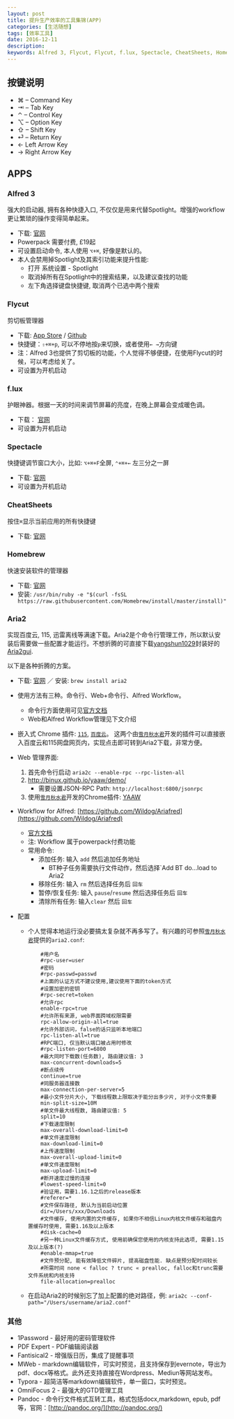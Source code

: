 ```yaml
---
layout: post
title: 提升生产效率的工具集锦(APP)
categories: [生活随想]
tags: [效率工具]
date: 2016-12-11
description:
keywords: Alfred 3, Flycut, Flycut, f.lux, Spectacle, CheatSheets, Homebrew, Aria2, Sublime Text 3, iTerm2, Charles, Dash
---
```


## 按键说明

* ⌘ – Command Key
* ⇥ – Tab Key
* ⌃ – Control Key
* ⌥ – Option Key
* ⇧ – Shift Key
* ⏎ – Return Key
* ← Left Arrow Key
* → Right Arrow Key

## APPS

### Alfred 3

强大的启动器, 拥有各种快捷入口, 不仅仅是用来代替Spotlight。增强的workflow更让繁琐的操作变得简单起来。

* 下载: [官网](https://www.alfredapp.com/)
* Powerpack 需要付费, £19起
* 可设置启动命令, 本人使用 `⌥+⌘`, 好像是默认的。
* 本人会禁用掉Spotlight及其索引功能来提升性能:
  * 打开 系统设置 - Spotlight
  * 取消掉所有在Spotlight中的搜索结果，以及建议查找的功能
  * 左下角选择键盘快捷键, 取消两个已选中两个搜索

### Flycut

剪切板管理器

* 下载: [App Store](http://itunes.apple.com/us/app/flycut-clipboard-manager/id442160987?mt=12) / [Github](https://github.com/TermiT/Flycut)
* 快捷键：`⇧+⌘+p`, 可以不停地按`p`来切换，或者使用`← →`方向键
* 注：Alfred 3也提供了剪切板的功能，个人觉得不够便捷，在使用Flycut的时候，可以考虑给关了。
* 可设置为开机启动

### f.lux

护眼神器。根据一天的时间来调节屏幕的亮度，在晚上屏幕会变成暖色调。

* 下载： [官网](https://justgetflux.com/)
* 可设置为开机启动

### Spectacle

快捷键调节窗口大小，比如: `⌥+⌘+F`全屏, `⌃+⌘+←` 左三分之一屏

* 下载: [官网](https://www.spectacleapp.com/)
* 可设置为开机启动

### CheatSheets

按住`⌘`显示当前应用的所有快捷键

* 下载: [官网](https://cheatsheetapp.com/CheatSheet/?lang=en)

### Homebrew

快速安装软件的管理器

* 下载: [官网](http://brew.sh/)
* 安装: `/usr/bin/ruby -e "$(curl -fsSL https://raw.githubusercontent.com/Homebrew/install/master/install)"`

### Aria2

实现百度云, 115, 迅雷离线等满速下载。Aria2是个命令行管理工作，所以默认安装后需要做一些配置才能运行。不想折腾的可直接下载[yangshun1029](https://github.com/yangshun1029)封装好的[Aria2gui](https://github.com/yangshun1029/aria2gui).

以下是各种折腾的方案。

* 下载: [官网](https://aria2.github.io/) ／ 安装: `brew install aria2`

* 使用方法有三种。命令行、Web+命令行、Alfred Workflow。
  * 命令行方面使用可见[官方文档](https://aria2.github.io/)
  * Web和Alfred Workflow管理见下文介绍

* 嵌入式 Chrome 插件: [`115`](https://github.com/acgotaku/115), [`百度云`](https://github.com/acgotaku/BaiduExporter)。 这两个由[`雪月秋水君`](https://github.com/acgotaku/)开发的插件可以直接嵌入百度云和115网盘网页内，实现点击即可转到Aria2下载，非常方便。

* Web 管理界面:
    1. 首先命令行启动 `aria2c --enable-rpc --rpc-listen-all`
    2. <http://binux.github.io/yaaw/demo/>
        * 需要设置JSON-RPC Path: `http://localhost:6800/jsonrpc`
    3. 使用[`雪月秋水君`](https://github.com/acgotaku/)开发的Chrome插件: [YAAW](https://github.com/acgotaku/YAAW-for-Chrome)

* Workflow for Alfred: [https://github.com/Wildog/Ariafred](https://github.com/Wildog/Ariafred)
  * [官方文档](http://wil.dog/ariafred/)
  * 注: Workflow 属于powerpack付费功能
  * 常用命令:
    * 添加任务: 输入 `add` 然后追加任务地址
      * BT种子任务需要执行文件动作，然后选择`Add BT do...load to Aria2
    * 移除任务: 输入 `rm` 然后选择任务后 `回车`
    * 暂停/恢复任务: 输入 `pause`/`resume` 然后选择任务后 `回车`
    * 清除所有任务: 输入`clear` 然后 `回车`
* 配置
  * 个人觉得本地运行没必要搞太复杂就不再多写了。有兴趣的可参照[`雪月秋水君`](https://github.com/acgotaku/)提供的`aria2.conf`:

            #用户名
            #rpc-user=user
            #密码
            #rpc-passwd=passwd
            #上面的认证方式不建议使用,建议使用下面的token方式
            #设置加密的密钥
            #rpc-secret=token
            #允许rpc
            enable-rpc=true
            #允许所有来源, web界面跨域权限需要
            rpc-allow-origin-all=true
            #允许外部访问，false的话只监听本地端口
            rpc-listen-all=true
            #RPC端口, 仅当默认端口被占用时修改
            #rpc-listen-port=6800
            #最大同时下载数(任务数), 路由建议值: 3
            max-concurrent-downloads=5
            #断点续传
            continue=true
            #同服务器连接数
            max-connection-per-server=5
            #最小文件分片大小, 下载线程数上限取决于能分出多少片, 对于小文件重要
            min-split-size=10M
            #单文件最大线程数, 路由建议值: 5
            split=10
            #下载速度限制
            max-overall-download-limit=0
            #单文件速度限制
            max-download-limit=0
            #上传速度限制
            max-overall-upload-limit=0
            #单文件速度限制
            max-upload-limit=0
            #断开速度过慢的连接
            #lowest-speed-limit=0
            #验证用，需要1.16.1之后的release版本
            #referer=*
            #文件保存路径, 默认为当前启动位置
            dir=/Users/xxx/Downloads
            #文件缓存, 使用内置的文件缓存, 如果你不相信Linux内核文件缓存和磁盘内置缓存时使用, 需要1.16及以上版本
            #disk-cache=0
            #另一种Linux文件缓存方式, 使用前确保您使用的内核支持此选项, 需要1.15及以上版本(?)
            #enable-mmap=true
            #文件预分配, 能有效降低文件碎片, 提高磁盘性能. 缺点是预分配时间较长
            #所需时间 none < falloc ? trunc « prealloc, falloc和trunc需要文件系统和内核支持
            file-allocation=prealloc
  * 在启动Aria2的时候别忘了加上配置的绝对路径，例: `aria2c --conf-path="/Users/username/aria2.conf"`

### 其他

* 1Password - 最好用的密码管理软件
* PDF Expert - PDF编辑阅读器
* Fantisical2 - 增强版日历，集成了提醒事项
* MWeb - markdown编辑软件，可实时预览，且支持保存到evernote，导出为pdf、docx等格式。此外还支持直接在Wordpress、Mediun等网站发布。
* Typora - 超简洁等markdown编辑软件，单一窗口，实时预览。
* OmniFocus 2 - 最强大的GTD管理工具
* Pandoc -  命令行文件格式互转工具，格式包括docx,markdown, epub, pdf等，官网：[http://pandoc.org/](http://pandoc.org/)
